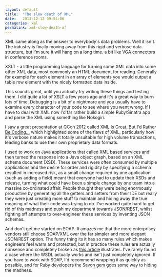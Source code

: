 ```yaml
---
layout: default
title:  "The slow death of XML"
date:   2013-12-12 09:54:06
categories: xml
permalink: xml-slow-death-of
---
```


XML came along as the answer to everybody's data problems. Well it isn't. The industry is finally moving away from this rigid and verbose data structure, but I'm sure it will hang on a long time. a bit like VGA connectors in conference rooms.

XSLT - a little programming language for turning some XML data into some other XML data, most commonly an HTML document for reading. Generally for example for each element in an array of elements you would output a table row element with the nicely formatted data inside. 

This sounds great, until you actually try writing these things and testing them. I did quite a lot of XSLT a few years ago and it's a great way to burn lots of time. Debugging is a bit of a nightmare and you usually have to examine every character of your code to see where you went wrong. If I have to deal with XML now I'd far rather build a simple Ruby/Sinatra app and parse the XML using something like Nokogiri.

I saw a great presentation at QCon 2012 called [XML Is Great, But I'd Rather Be Coding...](http://qconlondon.com/london-2012/presentation/XML%20Is%20Great,%20But%20I'd%20Rather%20Be%20Coding...) which highlighted some of the flaws of XML, particularly how it's verbose nature makes it totally unsuitable for high volume transactions, leading banks to use their own proprietary data formats.

I used to work on Java applications that called XML based services and then turned the response into a Java object graph, based on an XML schema document (XSD). These services were often consumed by multiple applications and the desire for order and rigidity by specifying a schema resulted in increased risk, as a small change required by one application (such as adding a field) meant that everyone had to update their XSDs and release, turning what could have been a simple change by one team into a massive co-ordinated affair. People thought they were being enormously productive by generating all the getters and setters from their IDE but really they were just creating more stuff to maintain and hiding away the true meaning of what their code was trying to do. I've worked quite hard to get rid of this madness and push my department towards JSON/REST, whilst fighting off attempts to over-engineer these services by inventing JSON schemas.

And don't get me started on SOAP. It amazes me that the more enterprisey vendors still choose SOAP/XML over the far simpler and more elegant JSON/REST option. The funny thing its it has so many rules which makes engineers feel warm and protected, but in practice these rules are actually nonsense and completely broken as [this article](http://wanderingbarque.com/nonintersecting/2006/11/15/the-s-stands-for-simple/) illustrates. I've rarely found a case where the WSDL actually works and isn't just completely ignored. If you have to work with SOAP, I'd recommend wrapping it as quickly as possible, and for Ruby developers the [Savon gem](http://savonrb.com/) goes some way to hiding the madness.